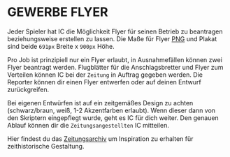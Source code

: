 # GEWERBE FLYER

Jeder Spieler hat IC die Möglichkeit Flyer für seinen Betrieb zu beantragen beziehungsweise erstellen zu lassen.
Die Maße für Flyer [PNG](https://en.wikipedia.org/wiki/PNG) und Plakat sind beide `691px` Breite x `900px` Höhe.

Pro Job ist prinzipiell nur ein Flyer erlaubt, in Ausnahmefällen können zwei Flyer beantragt werden.
Flugblätter für die Anschlagsbretter und Flyer zum Verteilen können IC bei der `Zeitung` in Auftrag gegeben werden. Die Reporter können dir einen Flyer entwerfen oder auf deinen Entwurf zurückgreifen.

Bei eigenen Entwürfen ist auf ein zeitgemäßes Design zu achten (schwarz/braun, weiß, 1-2 Akzentfarben erlaubt).
Wenn dieser dann von den Skriptern eingepflegt wurde, geht es IC für dich weiter. Den genauen Ablauf können dir die `Zeitungsangestellten` IC mitteilen.

Hier findest du das [Zeitungsarchiv](https://der-wilde-westen-rp.de/zeitungsarchiv/) um Inspiration zu erhalten für zeithistorische Gestaltung.